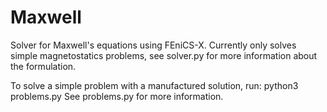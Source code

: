 # Maxwell
Solver for Maxwell's equations using FEniCS-X. Currently only solves simple magnetostatics problems, see solver.py for more information about the formulation.

To solve a simple problem with a manufactured solution, run:
    python3 problems.py
See problems.py for more information.